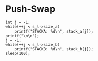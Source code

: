 # Push-Swap

	int j = -1;
	while(++j < s_l->size_a)
		printf("STACKA: %d\n", stack_a[j]);
	printf("\n\n");
	j = -1;
	while(++j < s_l->size_b)
		printf("STACKB: %d\n", stack_b[j]);
	sleep(100);
